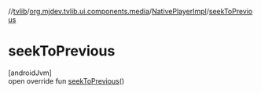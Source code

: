 //[tvlib](../../../index.md)/[org.mjdev.tvlib.ui.components.media](../index.md)/[NativePlayerImpl](index.md)/[seekToPrevious](seek-to-previous.md)

# seekToPrevious

[androidJvm]\
open override fun [seekToPrevious](seek-to-previous.md)()

